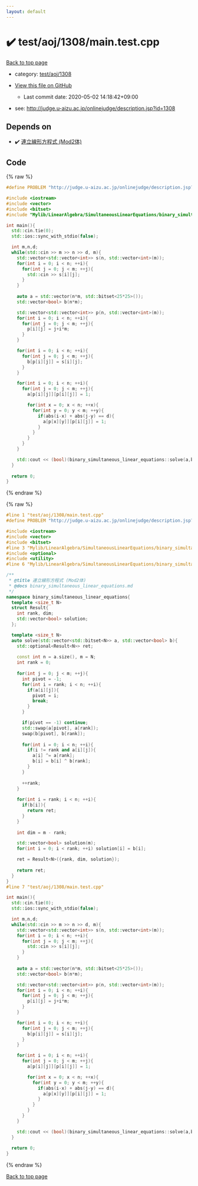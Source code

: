 ```yaml
---
layout: default
---
```


<!-- mathjax config similar to math.stackexchange -->
<script type="text/javascript" async
  src="https://cdnjs.cloudflare.com/ajax/libs/mathjax/2.7.5/MathJax.js?config=TeX-MML-AM_CHTML">
</script>
<script type="text/x-mathjax-config">
  MathJax.Hub.Config({
    TeX: { equationNumbers: { autoNumber: "AMS" }},
    tex2jax: {
      inlineMath: [ ['$','$'] ],
      processEscapes: true
    },
    "HTML-CSS": { matchFontHeight: false },
    displayAlign: "left",
    displayIndent: "2em"
  });
</script>

<script type="text/javascript" src="https://cdnjs.cloudflare.com/ajax/libs/jquery/3.4.1/jquery.min.js"></script>
<script src="https://cdn.jsdelivr.net/npm/jquery-balloon-js@1.1.2/jquery.balloon.min.js" integrity="sha256-ZEYs9VrgAeNuPvs15E39OsyOJaIkXEEt10fzxJ20+2I=" crossorigin="anonymous"></script>
<script type="text/javascript" src="../../../../assets/js/copy-button.js"></script>
<link rel="stylesheet" href="../../../../assets/css/copy-button.css" />


# :heavy_check_mark: test/aoj/1308/main.test.cpp

<a href="../../../../index.html">Back to top page</a>

* category: <a href="../../../../index.html#91fd4443c2280843651bf249ceada703">test/aoj/1308</a>
* <a href="{{ site.github.repository_url }}/blob/master/test/aoj/1308/main.test.cpp">View this file on GitHub</a>
    - Last commit date: 2020-05-02 14:18:42+09:00


* see: <a href="http://judge.u-aizu.ac.jp/onlinejudge/description.jsp?id=1308">http://judge.u-aizu.ac.jp/onlinejudge/description.jsp?id=1308</a>


## Depends on

* :heavy_check_mark: <a href="../../../../library/Mylib/LinearAlgebra/SimultaneousLinearEquations/binary_simultaneous_linear_equations.cpp.html">連立線形方程式 (Mod2体)</a>


## Code

<a id="unbundled"></a>
{% raw %}
```cpp
#define PROBLEM "http://judge.u-aizu.ac.jp/onlinejudge/description.jsp?id=1308"

#include <iostream>
#include <vector>
#include <bitset>
#include "Mylib/LinearAlgebra/SimultaneousLinearEquations/binary_simultaneous_linear_equations.cpp"

int main(){
  std::cin.tie(0);
  std::ios::sync_with_stdio(false);

  int m,n,d;
  while(std::cin >> m >> n >> d, m){
    std::vector<std::vector<int>> s(n, std::vector<int>(m));
    for(int i = 0; i < n; ++i){
      for(int j = 0; j < m; ++j){
        std::cin >> s[i][j];
      }
    }
    
    auto a = std::vector(n*m, std::bitset<25*25>());
    std::vector<bool> b(n*m);

    std::vector<std::vector<int>> p(n, std::vector<int>(m));
    for(int i = 0; i < n; ++i){
      for(int j = 0; j < m; ++j){
        p[i][j] = j+i*m;
      }
    }

    for(int i = 0; i < n; ++i){
      for(int j = 0; j < m; ++j){
        b[p[i][j]] = s[i][j];
      }
    }

    for(int i = 0; i < n; ++i){
      for(int j = 0; j < m; ++j){
        a[p[i][j]][p[i][j]] = 1;

        for(int x = 0; x < n; ++x){
          for(int y = 0; y < m; ++y){
            if(abs(i-x) + abs(j-y) == d){
              a[p[x][y]][p[i][j]] = 1;
            }
          }
        }
      }
    }

    std::cout << (bool)(binary_simultaneous_linear_equations::solve(a,b)) << std::endl;
  }
  
  return 0;
}

```
{% endraw %}

<a id="bundled"></a>
{% raw %}
```cpp
#line 1 "test/aoj/1308/main.test.cpp"
#define PROBLEM "http://judge.u-aizu.ac.jp/onlinejudge/description.jsp?id=1308"

#include <iostream>
#include <vector>
#include <bitset>
#line 3 "Mylib/LinearAlgebra/SimultaneousLinearEquations/binary_simultaneous_linear_equations.cpp"
#include <optional>
#include <utility>
#line 6 "Mylib/LinearAlgebra/SimultaneousLinearEquations/binary_simultaneous_linear_equations.cpp"

/**
 * @title 連立線形方程式 (Mod2体)
 * @docs binary_simultaneous_linear_equations.md
 */
namespace binary_simultaneous_linear_equations{
  template <size_t N>
  struct Result{
    int rank, dim;
    std::vector<bool> solution;
  };

  template <size_t N>
  auto solve(std::vector<std::bitset<N>> a, std::vector<bool> b){
    std::optional<Result<N>> ret;
  
    const int n = a.size(), m = N;
    int rank = 0;
    
    for(int j = 0; j < m; ++j){
      int pivot = -1;
      for(int i = rank; i < n; ++i){
        if(a[i][j]){
          pivot = i;
          break;
        }
      }

      if(pivot == -1) continue;
      std::swap(a[pivot], a[rank]);
      swap(b[pivot], b[rank]);
    
      for(int i = 0; i < n; ++i){
        if(i != rank and a[i][j]){
          a[i] ^= a[rank];
          b[i] = b[i] ^ b[rank];
        }
      }
    
      ++rank;
    }
  
    for(int i = rank; i < n; ++i){
      if(b[i]){
        return ret;
      }
    }
  
    int dim = m - rank;

    std::vector<bool> solution(m);
    for(int i = 0; i < rank; ++i) solution[i] = b[i];

    ret = Result<N>({rank, dim, solution});
  
    return ret;
  }
}
#line 7 "test/aoj/1308/main.test.cpp"

int main(){
  std::cin.tie(0);
  std::ios::sync_with_stdio(false);

  int m,n,d;
  while(std::cin >> m >> n >> d, m){
    std::vector<std::vector<int>> s(n, std::vector<int>(m));
    for(int i = 0; i < n; ++i){
      for(int j = 0; j < m; ++j){
        std::cin >> s[i][j];
      }
    }
    
    auto a = std::vector(n*m, std::bitset<25*25>());
    std::vector<bool> b(n*m);

    std::vector<std::vector<int>> p(n, std::vector<int>(m));
    for(int i = 0; i < n; ++i){
      for(int j = 0; j < m; ++j){
        p[i][j] = j+i*m;
      }
    }

    for(int i = 0; i < n; ++i){
      for(int j = 0; j < m; ++j){
        b[p[i][j]] = s[i][j];
      }
    }

    for(int i = 0; i < n; ++i){
      for(int j = 0; j < m; ++j){
        a[p[i][j]][p[i][j]] = 1;

        for(int x = 0; x < n; ++x){
          for(int y = 0; y < m; ++y){
            if(abs(i-x) + abs(j-y) == d){
              a[p[x][y]][p[i][j]] = 1;
            }
          }
        }
      }
    }

    std::cout << (bool)(binary_simultaneous_linear_equations::solve(a,b)) << std::endl;
  }
  
  return 0;
}

```
{% endraw %}

<a href="../../../../index.html">Back to top page</a>

